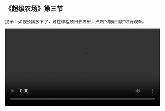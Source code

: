 ## 《超级农场》第三节
 
提示：如视频播放不了，可在课程项目世界里，点击“讲解回放”进行观看。
 
<video width="100%" controls controlslist="nodownload nofullscreen noremoteplayback" disablePictureInPicture>
  <source src="https://api.keepwork.com/ts-storage/siteFiles/21625/raw#超级农场3_4.1.webm" type="video/webm" />
  <source src="https://api.keepwork.com/ts-storage/siteFiles/21626/raw#超级农场3_4.1.mp4" type="video/mp4" />
   
  你的浏览器不支持播放
</video>
<style>
video::-webkit-media-controls-fullscreen-button { display: none; } 
</style>

## 字幕


通过前面两节课的学习，我们已经添加了一些植物和动物来丰富农场
在农场中，想要植物生长，还需要浇水灌溉
这一小节，我们在胡萝卜耕地的旁边添加一个喷水灌溉的效果

### 步骤一

点击E按钮，打开工具栏
选择代码标签下的代码方块
放置于场景中，右键打开代码方块
可以注意到，在代码方块的旁边自动生成了一个电影方块
默认添加演员角色
点击代码编辑区左上角的角色模型
可以切换角色
这里，我们选择特效分类下的喷泉
点击确定，演员角色就切换为喷泉了
拖动坐标轴，将喷泉调整到合适的位置
关闭代码方块
这样，喷水的效果就添加好啦
### 步骤二
在上一小节中，喷水效果添加好了
只需要开启拉杆，喷水效果就会一直出现
可是农作物并不需要持续不断地浇水灌溉
如果有个开关可以来控制浇水那就更好了
我们给农场中的青蛙赋予一种超能力吧
通过拖动青蛙，可以控制开启喷水效果
想知道如何操作的话就跟着老师继续往下看吧！
右键选中青蛙，打开属性面板
在开始拖动右边的框中输入open
点击确定，开始拖动青蛙就会发送广播消息open
右键打开代码方块
点击图块按钮，切换到图块编辑模式
在外观标签下拖出【隐藏】指令，让喷水效果一开始的时候先隐藏
接着，在事件标签下拖出【当收到消息时】指令
修改参数为open，表示收到广播消息open
在外观标签下拖出【显示】指令
收到open消息时，为胡萝卜地块浇水
关闭代码方块，开启拉杆
拖动青蛙，开启浇水的效果就成功实现啦


### 步骤三

开启浇水的效果实现了，如何实现关闭浇水的效果呢
关闭浇水的超能力我们就赋予另一只青蛙吧
操作的方法和开启浇水的效果差不多
右键选中另一只青蛙，打开属性面板
在开始拖动右边的框中输入close
点击确定，开始拖动青蛙就会发送广播事件close
右键打开代码方块
在事件标签下拖出【当收到消息时】指令
修改参数为close，表示收到广播消息close
想要关闭浇水，只需要让喷水效果消失就可以了
在外观标签下【隐藏】指令可以让角色不被看见
拖出【隐藏】指令，放到【当收到消息时】指令的里面
表示收到close消息时隐藏
关闭代码方块，开启拉杆
拖动青蛙，看看效果
拖动第一只青蛙，我们可以看到浇水效果开启了
拖动另一只青蛙，我们可以看到浇水效果就被关闭了
快去给自己的农场也添加上这个效果吧！
下一节课，我们会学习一些新的知识——如何制作带有动作的模型